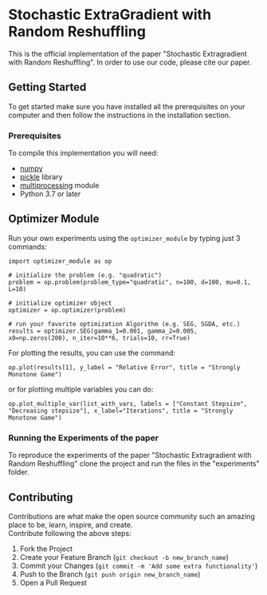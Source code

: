 # Stochastic ExtraGradient with Random Reshuffling

This is the official implementation of the paper "Stochastic Extragradient with Random Reshuffling". In order to use our code, please cite our paper.  

<!-- GETTING STARTED -->
## Getting Started
To get started make sure you have installed all the prerequisites on your computer and then follow the instructions in the installation section.

### Prerequisites
To compile this implementation you will need:
- [numpy](https://numpy.org/install/)
- [pickle](https://docs.python.org/3/library/pickle.html) library
- [multiprocessing](https://docs.python.org/3/library/multiprocessing.html) module
- Python 3.7 or later

## Optimizer Module 
Run your own experiments using the `optimizer_module` by typing just 3 commands:  
```
import optimizer_module as op

# initialize the problem (e.g. "quadratic")
problem = op.problem(problem_type="quadratic", n=100, d=100, mu=0.1, L=10)

# initialize optimizer object  
optimizer = op.optimizer(problem)

# run your favorite optimization Algorithm (e.g. SEG, SGDA, etc.)
results = optimizer.SEG(gamma_1=0.001, gamma_2=0.005, x0=np.zeros(200), n_iter=10**6, trials=10, rr=True)
```

For plotting the results, you can use the command:  
```
op.plot(results[1], y_label = "Relative Error", title = "Strongly Monotone Game")
```

or for plotting multiple variables you can do:
```
op.plot_multiple_var(list_with_vars, labels = ["Constant Stepsize", "Decreasing stepsize"], x_label="Iterations", title = "Strongly Monotone Game")
```


### Running the Experiments of the paper
To reproduce the experiments of the paper "Stochastic Extragradient with Random Reshuffling" clone the project and run the files in the "experiments" folder.  

<!-- CONTRIBUTING -->
## Contributing

Contributions are what make the open source community such an amazing place to be, learn, inspire, and create.  
Contribute following the above steps:

1. Fork the Project
2. Create your Feature Branch (`git checkout -b new_branch_name`)
3. Commit your Changes (`git commit -m 'Add some extra functionality'`)
4. Push to the Branch (`git push origin new_branch_name`)
5. Open a Pull Request  
